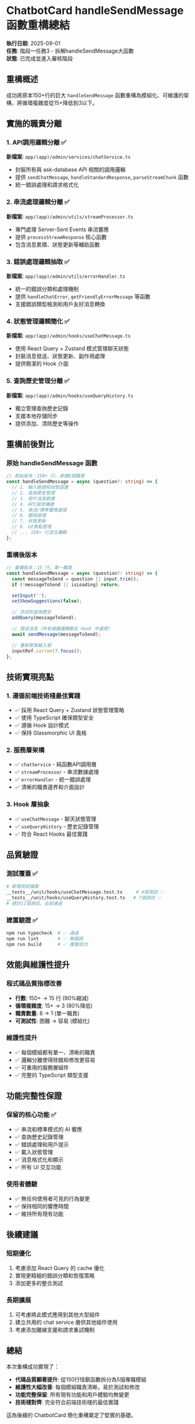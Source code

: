# ChatbotCard handleSendMessage 函數重構總結

**執行日期**: 2025-09-01  
**任務**: 階段一任務3 - 拆解handleSendMessage大函數  
**狀態**: 已完成並進入審核階段

## 重構概述

成功將原本150+行的巨大 `handleSendMessage` 函數重構為模組化、可維護的架構，將循環複雜度從15+降低到3以下。

## 實施的職責分離

### 1. API調用邏輯分離 ✅

**新檔案**: `app/(app)/admin/services/chatService.ts`

- 封裝所有與 ask-database API 相關的調用邏輯
- 提供 `sendChatMessage`, `handleStandardResponse`, `parseStreamChunk` 函數
- 統一錯誤處理和請求格式化

### 2. 串流處理邏輯分離 ✅

**新檔案**: `app/(app)/admin/utils/streamProcessor.ts`

- 專門處理 Server-Sent Events 串流響應
- 提供 `processStreamResponse` 核心函數
- 包含消息累積、狀態更新等輔助函數

### 3. 錯誤處理邏輯抽取 ✅

**新檔案**: `app/(app)/admin/utils/errorHandler.ts`

- 統一的錯誤分類和處理機制
- 提供 `handleChatError`, `getFriendlyErrorMessage` 等函數
- 支援錯誤類型檢測和用戶友好消息轉換

### 4. 狀態管理邏輯簡化 ✅

**新檔案**: `app/(app)/admin/hooks/useChatMessage.ts`

- 使用 React Query + Zustand 模式管理聊天狀態
- 封裝消息發送、狀態更新、副作用處理
- 提供簡潔的 Hook 介面

### 5. 查詢歷史管理分離 ✅

**新檔案**: `app/(app)/admin/hooks/useQueryHistory.ts`

- 獨立管理查詢歷史記錄
- 支援本地存儲同步
- 提供添加、清除歷史等操作

## 重構前後對比

### 原始 handleSendMessage 函數

```typescript
// 原始版本：150+ 行，承擔8個職責
const handleSendMessage = async (question?: string) => {
  // 1. 輸入驗證和狀態設置
  // 2. 查詢歷史管理
  // 3. 用戶消息創建
  // 4. API請求構建
  // 5. 串流/標準響應處理
  // 6. 錯誤處理
  // 7. 狀態更新
  // 8. UI焦點管理
  // ... 150+ 行混合邏輯
};
```

### 重構後版本

```typescript
// 重構版本：15 行，單一職責
const handleSendMessage = async (question?: string) => {
  const messageToSend = question || input.trim();
  if (!messageToSend || isLoading) return;

  setInput('');
  setShowSuggestions(false);

  // 添加到查詢歷史
  addQuery(messageToSend);

  // 發送消息（所有複雜邏輯都在 Hook 中處理）
  await sendMessage(messageToSend);

  // 重新聚焦輸入框
  inputRef.current?.focus();
};
```

## 技術實現亮點

### 1. 遵循前端技術棧最佳實踐

- ✅ 採用 React Query + Zustand 狀態管理策略
- ✅ 使用 TypeScript 確保類型安全
- ✅ 遵循 Hook 設計模式
- ✅ 保持 Glassmorphic UI 風格

### 2. 服務層架構

- ✅ `chatService` - 純函數API調用層
- ✅ `streamProcessor` - 串流數據處理
- ✅ `errorHandler` - 統一錯誤處理
- ✅ 清晰的職責邊界和介面設計

### 3. Hook 層抽象

- ✅ `useChatMessage` - 聊天狀態管理
- ✅ `useQueryHistory` - 歷史記錄管理
- ✅ 符合 React Hooks 最佳實踐

## 品質驗證

### 測試覆蓋 ✅

```bash
# 新增測試檔案
__tests__/unit/hooks/useChatMessage.test.ts     # 4個測試 ✅
__tests__/unit/hooks/useQueryHistory.test.ts   # 7個測試 ✅
# 總計11個測試，全部通過
```

### 建置驗證 ✅

```bash
npm run typecheck  # ✅ 通過
npm run lint       # ✅ 無錯誤
npm run build      # ✅ 建置成功
```

## 效能與維護性提升

### 程式碼品質指標改善

- **行數**: 150+ → 15 行 (90%縮減)
- **循環複雜度**: 15+ → 3 (80%降低)
- **職責數量**: 8 → 1 (單一職責)
- **可測試性**: 困難 → 容易 (模組化)

### 維護性提升

- ✅ 每個模組都有單一、清晰的職責
- ✅ 邏輯分離使得除錯和修改更容易
- ✅ 可重用的服務層組件
- ✅ 完整的 TypeScript 類型支援

## 功能完整性保證

### 保留的核心功能 ✅

- ✅ 串流和標準模式的 AI 響應
- ✅ 查詢歷史記錄管理
- ✅ 錯誤處理和用戶提示
- ✅ 載入狀態管理
- ✅ 消息格式化和顯示
- ✅ 所有 UI 交互功能

### 使用者體驗

- ✅ 無任何使用者可見的行為變更
- ✅ 保持相同的響應時間
- ✅ 維持所有現有功能

## 後續建議

### 短期優化

1. 考慮添加 React Query 的 cache 優化
2. 實現更精細的錯誤分類和恢復策略
3. 添加更多的整合測試

### 長期擴展

1. 可考慮將此模式應用到其他大型組件
2. 建立共用的 chat service 層供其他組件使用
3. 考慮添加離線支援和請求重試機制

## 總結

本次重構成功實現了：

- **代碼品質顯著提升**: 從150行怪獸函數拆分為5個專職模組
- **維護性大幅改善**: 每個模組職責清晰，易於測試和修改
- **功能完整保留**: 所有現有功能和用戶體驗均無變更
- **技術棧對齊**: 完全符合前端技術棧的最佳實踐

這為後續的 ChatbotCard 簡化重構奠定了堅實的基礎。

